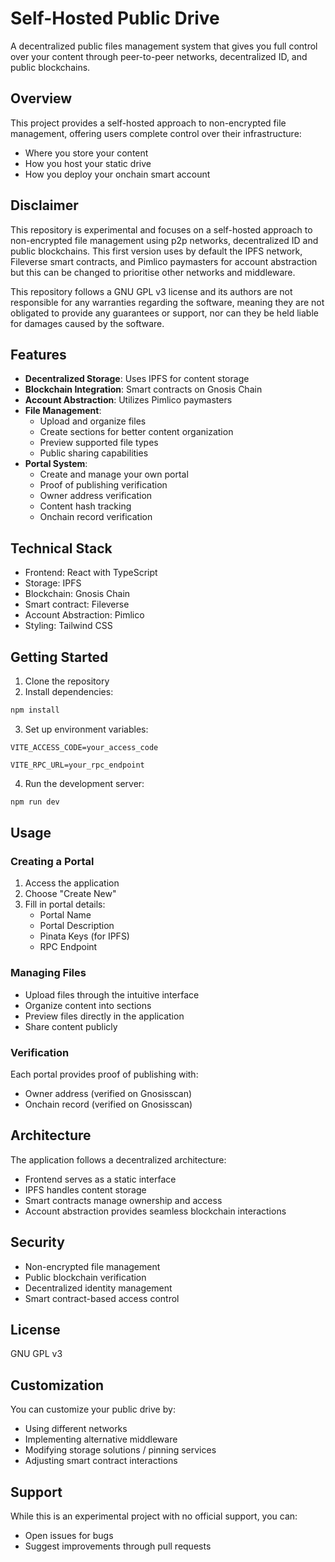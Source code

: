 # Self-Hosted Public Drive

A decentralized public files management system that gives you full control over your content through peer-to-peer networks, decentralized ID, and public blockchains.

## Overview

This project provides a self-hosted approach to non-encrypted file management, offering users complete control over their infrastructure:

* Where you store your content
* How you host your static drive
* How you deploy your onchain smart account

## Disclaimer

This repository is experimental and focuses on a self-hosted approach to non-encrypted file management using p2p networks, decentralized ID and public blockchains. This first version uses by default the IPFS network, Fileverse smart contracts, and Pimlico paymasters for account abstraction but this can be changed to prioritise other networks and middleware.

This repository follows a GNU GPL v3 license and its authors are not responsible for any warranties regarding the software, meaning they are not obligated to provide any guarantees or support, nor can they be held liable for damages caused by the software.

## Features

* **Decentralized Storage**: Uses IPFS for content storage
* **Blockchain Integration**: Smart contracts on Gnosis Chain
* **Account Abstraction**: Utilizes Pimlico paymasters
* **File Management**:
    * Upload and organize files
    * Create sections for better content organization
    * Preview supported file types
    * Public sharing capabilities
* **Portal System**:
    * Create and manage your own portal
    * Proof of publishing verification
    * Owner address verification
    * Content hash tracking
    * Onchain record verification

## Technical Stack

* Frontend: React with TypeScript
* Storage: IPFS
* Blockchain: Gnosis Chain
* Smart contract: Fileverse
* Account Abstraction: Pimlico
* Styling: Tailwind CSS

## Getting Started

1. Clone the repository
2. Install dependencies:

```bash
npm install
```
3. Set up environment variables:
```env
VITE_ACCESS_CODE=your_access_code

VITE_RPC_URL=your_rpc_endpoint
```
4. Run the development server:
```bash
npm run dev
```

## Usage

### Creating a Portal

1. Access the application
2. Choose "Create New"
3. Fill in portal details:
    * Portal Name
    * Portal Description
    * Pinata Keys (for IPFS)
    * RPC Endpoint

### Managing Files

* Upload files through the intuitive interface
* Organize content into sections
* Preview files directly in the application
* Share content publicly

### Verification

Each portal provides proof of publishing with:

* Owner address (verified on Gnosisscan)
* Onchain record (verified on Gnosisscan)

## Architecture

The application follows a decentralized architecture:

* Frontend serves as a static interface
* IPFS handles content storage
* Smart contracts manage ownership and access
* Account abstraction provides seamless blockchain interactions

## Security

* Non-encrypted file management
* Public blockchain verification
* Decentralized identity management
* Smart contract-based access control

## License

GNU GPL v3

## Customization

You can customize your public drive by:

* Using different networks
* Implementing alternative middleware
* Modifying storage solutions / pinning services
* Adjusting smart contract interactions

## Support

While this is an experimental project with no official support, you can:

* Open issues for bugs
* Suggest improvements through pull requests